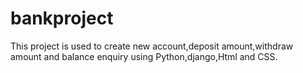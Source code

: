 # bankproject
This project is used to create new account,deposit amount,withdraw amount and balance enquiry using Python,django,Html and CSS.

